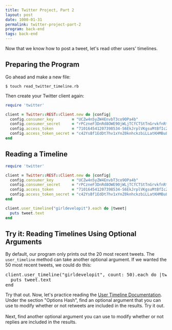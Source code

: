```yaml
---
title: Twitter Project, Part 2
layout: post
date: 1000-01-31
permalink: twitter-project-part-2
program: back-end
tags: back-end
---
```


Now that we know how to post a tweet, let's read other users' timelines.

## Preparing the Program

Go ahead and make a new file:

```
$ touch read_twitter_timeline.rb
```

Then create your Twitter client again:

```ruby
require 'twitter'

client = Twitter::REST::Client.new do |config|
  config.consumer_key        = "UCZw4n5yZW4EnvbT3co9OPa4b"
  config.consumer_secret     = "rPCzneF3DnRd8OWE90jWLjTCfCTStTnGrvkfnRtfEEVE3FWL4K"
  config.access_token        = "710164541207398534-S6EkJrplVKgsuMtBfIcZcPTxGeINwMx"
  config.access_token_secret = "c42YsBf1EdDt7hv1xYnZ0knhckzbiLLatKHMBuLXTgyP3"
end
```

## Reading a Timeline

```ruby
require 'twitter'

client = Twitter::REST::Client.new do |config|
  config.consumer_key        = "UCZw4n5yZW4EnvbT3co9OPa4b"
  config.consumer_secret     = "rPCzneF3DnRd8OWE90jWLjTCfCTStTnGrvkfnRtfEEVE3FWL4K"
  config.access_token        = "710164541207398534-S6EkJrplVKgsuMtBfIcZcPTxGeINwMx"
  config.access_token_secret = "c42YsBf1EdDt7hv1xYnZ0knhckzbiLLatKHMBuLXTgyP3"
end

client.user_timeline("girldevelopit").each do |tweet|
  puts tweet.text
end
```

<div class="try-it">
<h2>Try it: Reading Timelines Using Optional Arguments</h2>

<p>
  By default, our program only prints out the 20 most recent tweets. The <code>user_timeline</code> method can take another optional argument. If we wanted the 50 most recent tweets, we could do this:
</p>
<div class="highlighter-rouge"><pre class="language-ruby">client.user_timeline("girldevelopit", count: 50).each do |tweet|
  puts tweet.text
end</pre>
</div>
<p>
  Try that out. Now, let's practice reading the <a class="link-in-try" href="http://www.rubydoc.info/gems/twitter/Twitter/REST/Timelines#user_timeline-instance_method">User Timeline Documentation</a>. Under the section "Options Hash", find an optional argument that you can use to modify whether or not retweets are included in the results. Try it out. <br><br>
      Next, find another optional argument you can use to modify whether or not replies are included in the results.
</p>

</div>

